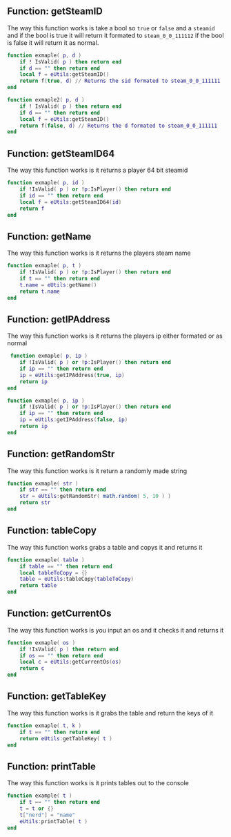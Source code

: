 ## Function: getSteamID
The way this function works is take a bool so `true` or `false` and a `steamid` and if the bool is true it will return it formated to `steam_0_0_111112` if the bool is false it will return it as normal.
```lua
function exmaple( p, d )
    if ! IsValid( p ) then return end 
    if d == "" then return end 
    local f = eUtils:getSteamID()
    return f(true, d) // Returns the sid formated to steam_0_0_111111
end 

function exmaple2( p, d )
    if ! IsValid( p ) then return end 
    if d == "" then return end 
    local f = eUtils:getSteamID()
    return f(false, d) // Returns the d formated to steam_0_0_111111
end 

```
## Function: getSteamID64
The way this function works is it returns a player 64 bit steamid 
```lua
function exmaple( p, id )
    if !IsValid( p ) or !p:IsPlayer() then return end 
    if id == "" then return end 
    local f = eUtils:getSteamID64(id)
    return f
end 
```

## Function: getName
The way this function works is it returns the players steam name
```lua
function exmaple( p, t )
    if !IsValid( p ) or !p:IsPlayer() then return end 
    if t == "" then return end 
    t.name = eUtils:getName() 
    return t.name
end 
```

## Function: getIPAddress
The way this function works is it returns the players ip either formated or as normal
```lua
 function exmaple( p, ip )
    if !IsValid( p ) or !p:IsPlayer() then return end 
    if ip == "" then return end 
    ip = eUtils:getIPAddress(true, ip) 
    return ip 
end

function exmaple( p, ip )
    if !IsValid( p ) or !p:IsPlayer() then return end 
    if ip == "" then return end 
    ip = eUtils:getIPAddress(false, ip) 
    return ip 
end
```
## Function: getRandomStr
The way this function works is it return a randomly made string
```lua
function exmaple( str )
    if str == "" then return end 
    str = eUtils:getRandomStr( math.random( 5, 10 ) )
    return str 
end 
```

## Function: tableCopy
The way this function works grabs a table and copys it and returns it
```lua 
function exmaple( table )
    if table == "" then return end 
    local tableToCopy = {}
    table = eUtils:tableCopy(tableToCopy)
    return table 
end 
```

## Function: getCurrentOs
The way this function works is you input an os and it checks it and returns it
```lua 
function exmaple( os )
    if !IsValid( p ) then return end 
    if os == "" then return end 
    local c = eUtils:getCurrentOs(os)
    return c
end 
```

## Function: getTableKey
The way this function works is it grabs the table and return the keys of it
```lua
function exmaple( t, k )
    if t == "" then return end
    return eUtils:getTableKey( t )
end 
```

## Function: printTable 
The way this function works is it prints tables out to the console
```lua
function example( t )
    if t == "" then return end 
    t = t or {}
    t["nerd"] = "name"
    eUtils:printTable( t )
end 

```

